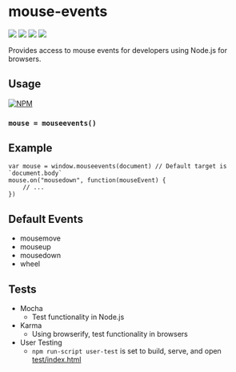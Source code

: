 # mouse-events

![](https://travis-ci.org/apexearth/mouse-events.svg)
![](http://img.shields.io/npm/v/mouse-events.svg?style=flat)
![](http://img.shields.io/npm/dm/mouse-events.svg?style=flat)
![](http://img.shields.io/npm/l/mouse-events.svg?style=flat)

Provides access to mouse events for developers using Node.js for browsers.

## Usage

[![NPM](https://nodei.co/npm/mouse-events.png)](https://nodei.co/npm/mouse-events/)

### `mouse = mouseevents()`

## Example

    var mouse = window.mouseevents(document) // Default target is `document.body`
    mouse.on("mousedown", function(mouseEvent) {
        // ...
    })
    
## Default Events

- mousemove
- mouseup
- mousedown
- wheel

## Tests

- Mocha
   - Test functionality in Node.js
- Karma
   - Using browserify, test functionality in browsers
- User Testing
   - `npm run-script user-test` is set to build, serve, and open [test/index.html](test/index.html)